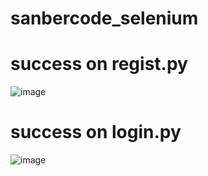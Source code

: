 # sanbercode_selenium

# success on regist.py
![image](https://user-images.githubusercontent.com/74531318/181178972-d12e0900-1660-48b7-8094-16cfae6bf51b.png)

# success on login.py 
![image](https://user-images.githubusercontent.com/74531318/181179044-286a5954-2140-4efd-81c7-9ce1e770dee3.png)
